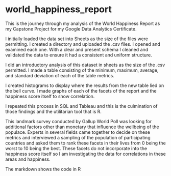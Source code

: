 # world_happiness_report
This is the journey through my analysis of the World Happiness Report as my Capstone Project for my Google Data Analytics Certificate.

I initially loaded the data set into Sheets as the size of the files were permitting. I created a directory and uploaded the .csv files. I opened and examined each one. With a clear and present schema I cleaned and validated the data to ensure it had a consistent and uniform structure.

I did an introductory analysis of this dataset in sheets as the size of the .csv permitted. I made a table consisting of the minimum, maximum, average, and standard deviation of each of the table metrics.

I created histograms to display where the results from the new table lied on the bell curve. I made graphs of each of the facets of the report and the happiness score itself to show correlation.

I repeated this process in SQL and Tableau and this is the culmination of those findings and the utilitarian tool that is R.

This landmark survey conducted by Gallup World Poll was looking for additional factors other than monetary that influence the wellbeing of the populace. Experts in several fields came together to decide on these metrics and interviewed a sampling of the population of participating countries and asked them to rank these facets in their lives from 0 being the worst to 10 being the best. These facets do not incorporate into the happiness score itself so I am investigating the data for correlations in these areas and happiness.

The markdown shows the code in R 
